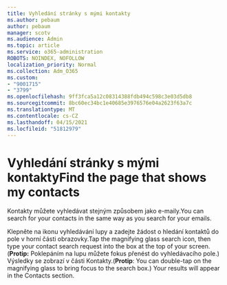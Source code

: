 ```yaml
---
title: Vyhledání stránky s mými kontakty
ms.author: pebaum
author: pebaum
manager: scotv
ms.audience: Admin
ms.topic: article
ms.service: o365-administration
ROBOTS: NOINDEX, NOFOLLOW
localization_priority: Normal
ms.collection: Adm_O365
ms.custom:
- "9001715"
- "3799"
ms.openlocfilehash: 9ff3fca5a12c08314388fdb494c598c3e03d5db8
ms.sourcegitcommit: 8bc60ec34bc1e40685e3976576e04a2623f63a7c
ms.translationtype: MT
ms.contentlocale: cs-CZ
ms.lasthandoff: 04/15/2021
ms.locfileid: "51812979"
---
```

# <a name="find-the-page-that-shows-my-contacts"></a><span data-ttu-id="70eba-102">Vyhledání stránky s mými kontakty</span><span class="sxs-lookup"><span data-stu-id="70eba-102">Find the page that shows my contacts</span></span>

<span data-ttu-id="70eba-103">Kontakty můžete vyhledávat stejným způsobem jako e-maily.</span><span class="sxs-lookup"><span data-stu-id="70eba-103">You can search for your contacts in the same way as you search for your emails.</span></span>
 
<span data-ttu-id="70eba-104">Klepněte na ikonu vyhledávání lupy a zadejte žádost o hledání kontaktů do pole v horní části obrazovky.</span><span class="sxs-lookup"><span data-stu-id="70eba-104">Tap the magnifying glass search icon, then type your contact search request into the box at the top of your screen.</span></span> <span data-ttu-id="70eba-105">(**Protip:** Poklepáním na lupu můžete fokus přenést do vyhledávacího pole.) Výsledky se zobrazí v části Kontakty.</span><span class="sxs-lookup"><span data-stu-id="70eba-105">(**Protip**: You can double-tap on the magnifying glass to bring focus to the search box.) Your results will appear in the Contacts section.</span></span>
